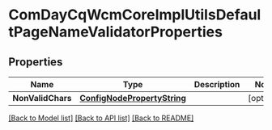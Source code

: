 # ComDayCqWcmCoreImplUtilsDefaultPageNameValidatorProperties

## Properties
Name | Type | Description | Notes
------------ | ------------- | ------------- | -------------
**NonValidChars** | [**ConfigNodePropertyString**](configNodePropertyString.md) |  | [optional] 

[[Back to Model list]](../README.md#documentation-for-models) [[Back to API list]](../README.md#documentation-for-api-endpoints) [[Back to README]](../README.md)


